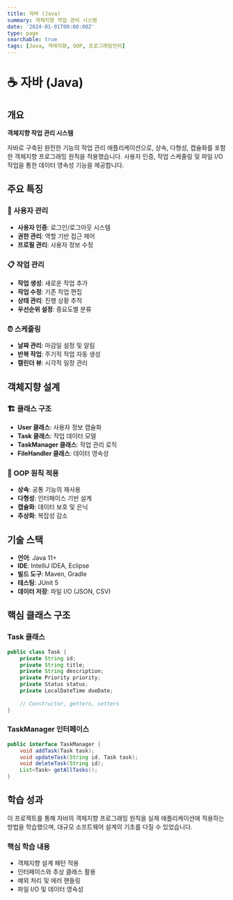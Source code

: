 ```yaml
---
title: 자바 (Java)
summary: 객체지향 작업 관리 시스템
date: '2024-01-01T00:00:00Z'
type: page
searchable: true
tags: [Java, 객체지향, OOP, 프로그래밍언어]
---
```


<div class="justify-text">

# ☕ 자바 (Java)

## 개요
**객체지향 작업 관리 시스템**

자바로 구축된 완전한 기능의 작업 관리 애플리케이션으로, 상속, 다형성, 캡슐화를 포함한 객체지향 프로그래밍 원칙을 적용했습니다. 사용자 인증, 작업 스케줄링 및 파일 I/O 작업을 통한 데이터 영속성 기능을 제공합니다.

## 주요 특징

### 👤 사용자 관리
- **사용자 인증**: 로그인/로그아웃 시스템
- **권한 관리**: 역할 기반 접근 제어
- **프로필 관리**: 사용자 정보 수정

### 📋 작업 관리
- **작업 생성**: 새로운 작업 추가
- **작업 수정**: 기존 작업 편집
- **상태 관리**: 진행 상황 추적
- **우선순위 설정**: 중요도별 분류

### ⏰ 스케줄링
- **날짜 관리**: 마감일 설정 및 알림
- **반복 작업**: 주기적 작업 자동 생성
- **캘린더 뷰**: 시각적 일정 관리

## 객체지향 설계

### 🏗️ 클래스 구조
- **User 클래스**: 사용자 정보 캡슐화
- **Task 클래스**: 작업 데이터 모델
- **TaskManager 클래스**: 작업 관리 로직
- **FileHandler 클래스**: 데이터 영속성

### 🔄 OOP 원칙 적용
- **상속**: 공통 기능의 재사용
- **다형성**: 인터페이스 기반 설계
- **캡슐화**: 데이터 보호 및 은닉
- **추상화**: 복잡성 감소

## 기술 스택

- **언어**: Java 11+
- **IDE**: IntelliJ IDEA, Eclipse
- **빌드 도구**: Maven, Gradle
- **테스팅**: JUnit 5
- **데이터 저장**: 파일 I/O (JSON, CSV)

## 핵심 클래스 구조

### Task 클래스
```java
public class Task {
    private String id;
    private String title;
    private String description;
    private Priority priority;
    private Status status;
    private LocalDateTime dueDate;
    
    // Constructor, getters, setters
}
```

### TaskManager 인터페이스
```java
public interface TaskManager {
    void addTask(Task task);
    void updateTask(String id, Task task);
    void deleteTask(String id);
    List<Task> getAllTasks();
}
```

## 학습 성과

이 프로젝트를 통해 자바의 객체지향 프로그래밍 원칙을 실제 애플리케이션에 적용하는 방법을 학습했으며, 대규모 소프트웨어 설계의 기초를 다질 수 있었습니다.

### 핵심 학습 내용
- 객체지향 설계 패턴 적용
- 인터페이스와 추상 클래스 활용
- 예외 처리 및 에러 핸들링
- 파일 I/O 및 데이터 영속성

</div>
